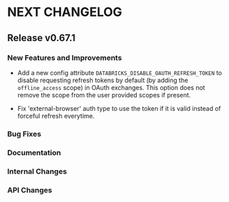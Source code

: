 # NEXT CHANGELOG

## Release v0.67.1

### New Features and Improvements

* Add a new config attribute `DATABRICKS_DISABLE_OAUTH_REFRESH_TOKEN` to disable requesting
  refresh tokens by default (by adding the `offline_access` scope) in OAuth exchanges. This 
  option does not remove the scope from the user provided scopes if present.

* Fix 'external-browser' auth type to use the token if it is valid instead of forceful refresh everytime.

### Bug Fixes

### Documentation

### Internal Changes

### API Changes
